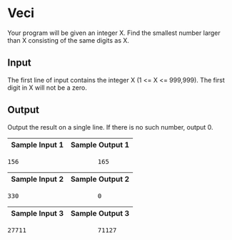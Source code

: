 # Veci

Your program will be given an integer X. Find the smallest
number larger than X consisting of the same digits as X.

## Input

The first line of input contains the integer X (1 <= X <= 999,999). 
The first digit in X will not be a zero.

## Output

Output the result on a single line. If there is no such
number, output 0.

Sample Input 1   | Sample Output 1 
---------------- | ----------------
<pre>
156                     165
</pre>


Sample Input 2   | Sample Output 2
---------------- | ---------------
<pre>
330                     0
</pre>

Sample Input 3     | Sample Output 3   
------------------ | ------------------
<pre>
27711                   71127
</pre>
